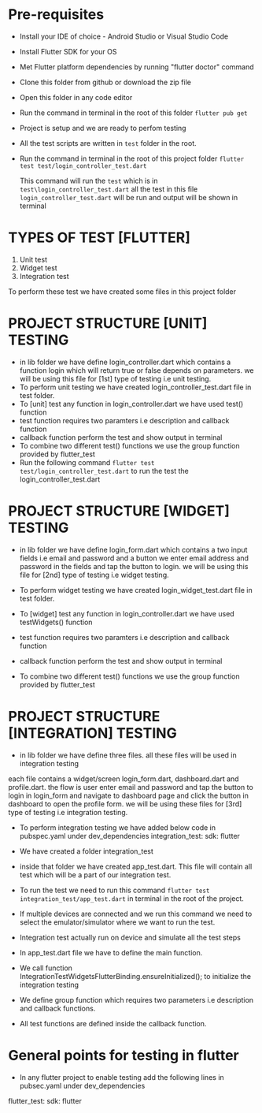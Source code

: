 # Pre-requisites
- Install your IDE of choice - Android Studio or Visual Studio Code
- Install Flutter SDK for your OS
- Met Flutter platform dependencies by running "flutter doctor" command
- Clone this folder from github or download the zip file
- Open this folder in any code editor 
- Run the command in terminal in the root of this folder `flutter pub get`
- Project is setup and we are ready to perfom testing
- All the test scripts are written in `test` folder in the root.
- Run the command in terminal in the root of this project folder `flutter test test/login_controller_test.dart`
  
  This command will run the `test` which is in `test\login_controller_test.dart` 
  all the test in this file `login_controller_test.dart` will be run and output will be shown in terminal 


# TYPES OF TEST [FLUTTER] 
1) Unit test
2) Widget test
3) Integration test

To perform these test we have created some files in this project folder

# PROJECT STRUCTURE [UNIT] TESTING

- in lib folder we have define login_controller.dart which contains a function login which will return
  true or false depends on parameters.
  we will be using this file for [1st] type of testing i.e unit testing.
- To perform unit testing we have created login_controller_test.dart file in
  test folder.
- To [unit] test any function in login_controller.dart we have used test() function
- test function requires two paramters i.e description and callback function
- callback function perform the test and show output in terminal
- To combine two different test() functions we use the group function provided by flutter_test 
- Run the following command 
  `flutter test test/login_controller_test.dart` to run the test the login_controller_test.dart

  
# PROJECT STRUCTURE [WIDGET] TESTING
 
- in lib folder we have define login_form.dart which contains a two input fields i.e email and password and a button
  we enter email address and password in the fields and tap the button to login.
  we will be using this file for [2nd] type of testing i.e widget testing.
  
- To perform widget testing we have created login_widget_test.dart file in
  test folder.

- To [widget] test any function in login_controller.dart we have used testWidgets() function
  
- test function requires two paramters i.e description and callback function
  
- callback function perform the test and show output in terminal
  
- To combine two different test() functions we use the group function provided by flutter_test 



# PROJECT STRUCTURE [INTEGRATION] TESTING

- in lib folder we have define three files. all these files will be used in integration testing

 each file contains a widget/screen login_form.dart, dashboard.dart and profile.dart.
 the flow is user enter email and password and tap the button to login in login_form 
 and navigate to dashboard page and click the button in dashboard to open the profile form.
 we will be using these files for [3rd] type of testing i.e integration testing.
  
- To perform integration testing we have added below code in pubspec.yaml under dev_dependencies
  integration_test:
    sdk: flutter

- We have created a folder integration_test
- inside that folder we have created app_test.dart. This file will contain all 
  test which will be a part of our integration test.
- To run the test we need to run this command `flutter test integration_test/app_test.dart`
  in terminal in the root of the project.
- If multiple devices are connected and we run this command we need to select the emulator/simulator
  where we want to run the test.
- Integration test actually run on device and simulate all the test steps

- In app_test.dart file we have to define the main function.
- We call function IntegrationTestWidgetsFlutterBinding.ensureInitialized(); to initialize the integration testing
- We define group function which requires two parameters i.e description and callback functions.
- All test functions are defined inside the callback function.


# General points for testing in flutter 

- In any flutter project to enable testing add the following lines in pubsec.yaml 
  under dev_dependencies

 flutter_test:
    sdk: flutter
